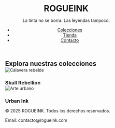 
<html lang="es">
<head>
  <meta charset="UTF-8" />
  <meta name="viewport" content="width=device-width, initial-scale=1.0" />
  <title>ROGUEINK - Urban Legends</title>
  <link rel="stylesheet" href="style.css" />
  <style>
    * {
      margin: 0;
      padding: 0;
      box-sizing: border-box;
    }
 </style>
</head>
<body>
  <header class="hero">
    <div class="container">
      <h1>ROGUEINK</h1>
      <p>La tinta no se borra. Las leyendas tampoco.</p>
      <nav>
        <ul>
          <li><a href="#colecciones">Colecciones</a></li>
          <li><a href="https://tu-tienda-printful.com" target="_blank">Tienda</a></li>
          <li><a href="#contacto">Contacto</a></li>
        </ul>
      </nav>
    </div>
  </header>

  <section id="colecciones" class="colecciones">
    <div class="container">
      <h2>Explora nuestras colecciones</h2>
      <div class="grid">
        <div class="item">
          <img src="img/calavera1.jpg" alt="Calavera rebelde" />
          <h3>Skull Rebellion</h3>
        </div>
        <div class="item">
          <img src="img/calavera2.jpg" alt="Arte urbano" />
          <h3>Urban Ink</h3>
        </div>
      </div>
    </div>
  </section>

  <footer id="contacto">
    <div class="container">
      <p>&copy; 2025 ROGUEINK. Todos los derechos reservados.</p>
      <p>Email: contacto@rogueink.com</p>
    </div>
  </footer>
</body>
</html>
